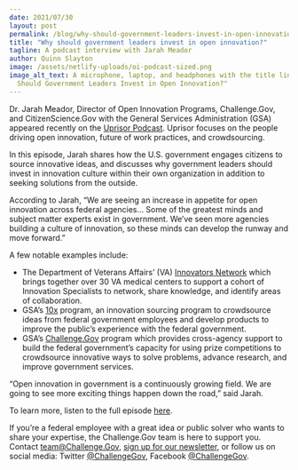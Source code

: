 ```yaml
---
date: 2021/07/30
layout: post
permalink: /blog/why-should-government-leaders-invest-in-open-innovation
title: "Why should government leaders invest in open innovation?"
tagline: A podcast interview with Jarah Meador
author: Quinn Slayton
image: /assets/netlify-uploads/oi-podcast-sized.png
image_alt_text: A microphone, laptop, and headphones with the title line "Why
  Should Government Leaders Invest in Open Innovation?"
---
```

Dr. Jarah Meador, Director of Open Innovation Programs, Challenge.Gov, and CitizenScience.Gov with the General Services Administration (GSA) appeared recently on the [Uprisor Podcast](https://www.uprisor.com/podcasts/ep030). Uprisor focuses on the people driving open innovation, future of work practices, and crowdsourcing.

In this episode, Jarah shares how the U.S. government engages citizens to source innovative ideas, and discusses why government leaders should invest in innovation culture within their own organization in addition to seeking solutions from the outside.

According to Jarah, “We are seeing an increase in appetite for open innovation across federal agencies… Some of the greatest minds and subject matter experts exist in government. We’ve seen more agencies building a culture of innovation, so these minds can develop the runway and move forward.”

A few notable examples include: 

* The Department of Veterans Affairs’ (VA) [Innovators Network](https://www.va.gov/INNOVATIONECOSYSTEM/views/who-we-are/innovation-network.html) which brings together over 30 VA medical centers to support a cohort of Innovation Specialists to network, share knowledge, and identify areas of collaboration.
* GSA’s [10x](https://10x.gsa.gov/) program, an innovation sourcing program to crowdsource ideas from federal government employees and develop products to improve the public’s experience with the federal government.
* GSA’s [Challenge.Gov](www.challenge.gov) program which provides cross-agency support to build the federal government’s capacity for using prize competitions to crowdsource innovative ways to solve problems, advance research, and improve government services. 

“Open innovation in government is a continuously growing field. We are going to see more exciting things happen down the road,” said Jarah. 

To learn more, listen to the full episode [here](https://www.uprisor.com/podcasts/ep030).

If you’re a federal employee with a great idea or public solver who wants to share your expertise, the  Challenge.Gov team is here to support you. Contact [team@Challenge.Gov](mailto:team@Challenge.Gov), [sign up for our newsletter](https://public.govdelivery.com/accounts/USGSATTS/subscriber/topics?qsp=USGSATTS_6), or follow us on social media: Twitter [@ChallengeGov](https://twitter.com/challengegov), Facebook [@ChallengeGov](https://www.facebook.com/ChallengeGov/).
